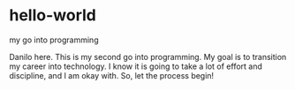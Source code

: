 # hello-world
my go into programming

Danilo here. This is my second go into programming. 
My goal is to transition my career into technology. 
I know it is going to take a lot of effort and discipline, and I am okay with.
So, let the process begin!
